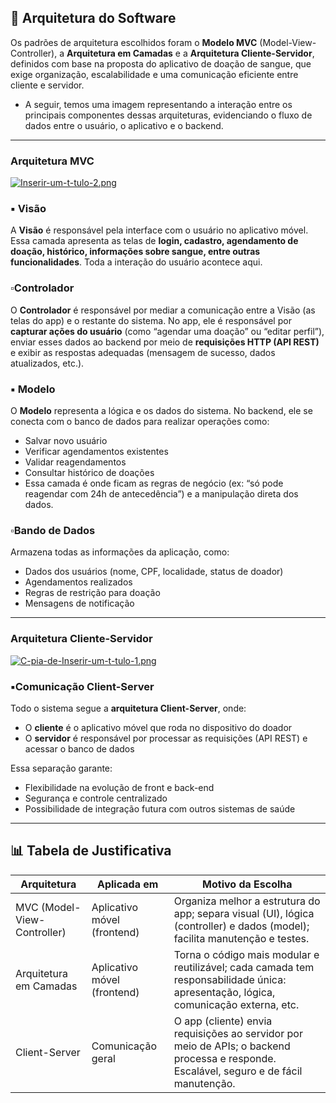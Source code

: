 ## 📐 Arquitetura do Software 

 Os padrões de arquitetura escolhidos foram o **Modelo MVC** (Model-View-Controller), a **Arquitetura em Camadas** e a **Arquitetura Cliente-Servidor**, definidos com base na proposta do aplicativo de doação de sangue, que exige organização, escalabilidade e uma comunicação eficiente entre cliente e servidor.

- A seguir, temos uma imagem representando a interação entre os principais componentes dessas arquiteturas, evidenciando o fluxo de dados entre o usuário, o aplicativo e o backend.

---

###  Arquitetura MVC

[![Inserir-um-t-tulo-2.png](https://i.postimg.cc/nrc9Gqqm/Inserir-um-t-tulo-2.png)](https://postimg.cc/XGmvVGHN)

### ▪️ Visão

A **Visão** é responsável pela interface com o usuário no aplicativo móvel.
Essa camada apresenta as telas de **login, cadastro, agendamento de doação, histórico, informações sobre sangue, entre outras funcionalidades**.
Toda a interação do usuário acontece aqui.

### ▫️Controlador 

O **Controlador** é responsável por mediar a comunicação entre a Visão (as telas do app) e o restante do sistema.
No app, ele é responsável por **capturar ações do usuário** (como “agendar uma doação” ou “editar perfil”), enviar esses dados ao backend por meio de **requisições HTTP (API REST)** e exibir as respostas adequadas (mensagem de sucesso, dados atualizados, etc.).

### ▪️ Modelo

O **Modelo** representa a lógica e os dados do sistema.
No backend, ele se conecta com o banco de dados para realizar operações como:

- Salvar novo usuário
- Verificar agendamentos existentes
- Validar reagendamentos
- Consultar histórico de doações
- Essa camada é onde ficam as regras de negócio (ex: “só pode reagendar com 24h de antecedência”) e a manipulação direta dos dados.

###  ▫️Bando de Dados

Armazena todas as informações da aplicação, como:

- Dados dos usuários (nome, CPF, localidade, status de doador)
- Agendamentos realizados
- Regras de restrição para doação
- Mensagens de notificação

--- 

### Arquitetura Cliente-Servidor

[![C-pia-de-Inserir-um-t-tulo-1.png](https://i.postimg.cc/ZqpNbbTW/C-pia-de-Inserir-um-t-tulo-1.png)](https://postimg.cc/KKcjQy3b)

### ▪️Comunicação Client-Server

Todo o sistema segue a **arquitetura Client-Server**, onde:

- O **cliente** é o aplicativo móvel que roda no dispositivo do doador
- O **servidor** é responsável por processar as requisições (API REST) e acessar o banco de dados

Essa separação garante:

- Flexibilidade na evolução de front e back-end
- Segurança e controle centralizado
- Possibilidade de integração futura com outros sistemas de saúde

--- 

## 📊 Tabela de Justificativa 

|Arquitetura|Aplicada em|Motivo da Escolha|
|-|-|-|
|MVC (Model-View-Controller)|Aplicativo móvel (frontend)|Organiza melhor a estrutura do app; separa visual (UI), lógica (controller) e dados (model); facilita manutenção e testes.|
|Arquitetura em Camadas|	Aplicativo móvel (frontend)|	Torna o código mais modular e reutilizável; cada camada tem responsabilidade única: apresentação, lógica, comunicação externa, etc.|
|Client-Server|Comunicação geral|O app (cliente) envia requisições ao servidor por meio de APIs; o backend processa e responde. Escalável, seguro e de fácil manutenção.|
